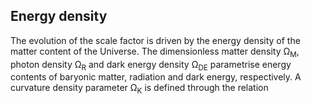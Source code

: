 ## Energy density

The evolution of the scale factor is driven by the energy density of the matter content of the Universe.
The dimensionless matter density Ω<sub>M</sub>, photon density Ω<sub>R</sub> and dark energy density Ω<sub>DE</sub> parametrise energy contents of baryonic matter, radiation and dark energy, respectively. 
A curvature density parameter Ω<sub>K</sub> is defined through the relation
